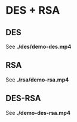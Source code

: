 # DES + RSA

## DES 
See **./des/demo-des.mp4**

## RSA 
See **./rsa/demo-rsa.mp4**

## DES-RSA
See **./demo-des-rsa.mp4**
